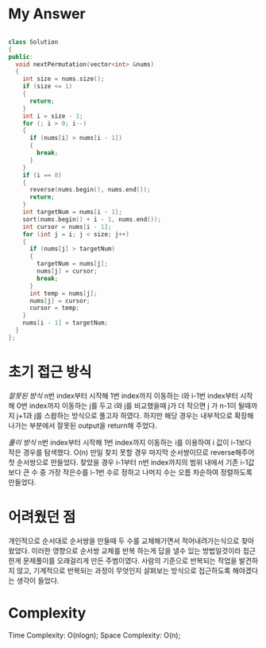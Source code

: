 # My Answer
```c++

class Solution
{
public:
  void nextPermutation(vector<int> &nums)
  {
    int size = nums.size();
    if (size <= 1)
    {
      return;
    }
    int i = size - 1;
    for (; i > 0; i--)
    {
      if (nums[i] > nums[i - 1])
      {
        break;
      }
    }
    if (i == 0)
    {
      reverse(nums.begin(), nums.end());
      return;
    }
    int targetNum = nums[i - 1];
    sort(nums.begin() + i - 1, nums.end());
    int cursor = nums[i - 1];
    for (int j = i; j < size; j++)
    {
      if (nums[j] > targetNum)
      {
        targetNum = nums[j];
        nums[j] = cursor;
        break;
      }
      int temp = nums[j];
      nums[j] = cursor;
      cursor = temp;
    }
    nums[i - 1] = targetNum;
  }
};
```

# 초기 접근 방식

*잘못된 방식*
n번 index부터 시작해 1번 index까지 이동하는 i와
i-1번 index부터 시작해 0번 index까지 이동하는 j를 두고
i와 j를 비교했을때 j가 더 작으면 j 가 n-1이 될때까지 j+1과 j를 스왑하는 방식으로 풀고자 하였다.
하지만 해당 경우는 내부적으로 확장해나가는 부분에서 잘못된 output을 return해 주었다.

*풀이 방식*
n번 index부터 시작해 1번 index까지 이동하는 i를 이용하여
i 값이 i-1보다 작은 경우를 탐색했다. O(n)
만일 찾지 못할 경우 마지막 순서쌍이므로 reverse해주어 첫 순서쌍으로 만들었다.
찾았을 경우 i-1부터 n번 index까지의 범위 내에서 기존 i-1값보다 큰 수 중 가장 작은수를 i-1번 수로 정하고
나머지 수는 오름 차순하여 정렬하도록 만들었다.

# 어려웠던 점
개인적으로 순서대로 순서쌍을 만들때 두 수를 교체해가면서 적어내려가는식으로 찾아왔었다.
이러한 영향으로 순서쌍 교체를 반복 하는게 답을 낼수 있는 방법일것이라 접근한게 문제풀이를 오래걸리게 만든 주범이였다.
사람의 기준으로 반복되는 작업을 발견하지 않고, 기계적으로 반복되는 과정이 무엇인지 살펴보는 방식으로 접근하도록 해야겠다는 생각이 들었다.

# Complexity
Time Complexity: O(nlogn);
Space Complexity: O(n);